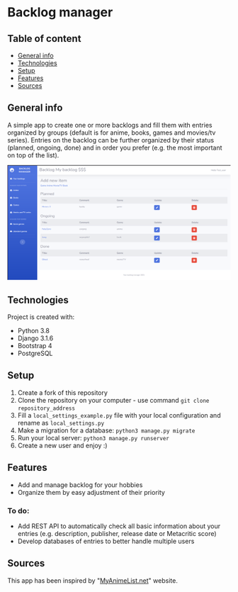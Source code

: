 # Backlog manager

## Table of content

* [General info](#general-info)
* [Technologies](#technologies)
* [Setup](#setup)
* [Features](#features)
* [Sources](#sources)

## General info

A simple app to create one or more backlogs and fill them with entries organized by groups (default is for anime,
books, games and movies/tv series). Entries on the backlog can be further organized by their status 
(planned, ongoing, done) and in order you prefer (e.g. the most important on top of the list).

![Screenshot](screenshot.png)

## Technologies

Project is created with:
* Python 3.8
* Django 3.1.6
* Bootstrap 4
* PostgreSQL 

## Setup

1. Create a fork of this repository
2. Clone the repository on your computer - use command `git clone repository_address`
3. Fill a `local_settings_example.py` file with your local configuration and rename as `local_settings.py`
4. Make a migration for a database: `python3 manage.py migrate`
5. Run your local server: `python3 manage.py runserver`
6. Create a new user and enjoy :)

## Features

* Add and manage backlog for your hobbies
* Organize them by easy adjustment of their priority

### To do:

* Add REST API to automatically check all basic information about your entries 
  (e.g. description, publisher, release date or Metacritic score)
* Develop databases of entries to better handle multiple users

## Sources

This app has been inspired by "[MyAnimeList.net](https://www.myanimelist.net)" website.